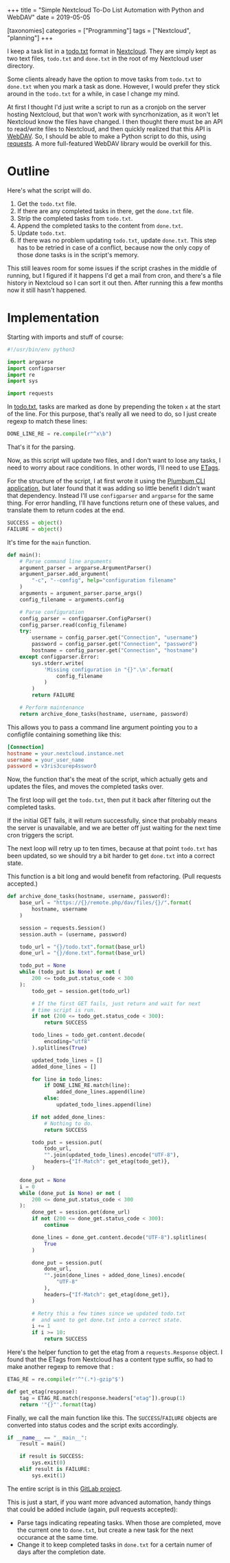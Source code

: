 +++
title = "Simple Nextcloud To-Do List Automation with Python and WebDAV"
date = 2019-05-05

[taxonomies]
categories = ["Programming"]
tags = ["Nextcloud", "planning"]
+++

I keep a task list in a [todo.txt][todo.txt] format in
[Nextcloud][Nextcloud]. They are simply kept as two text files, `todo.txt`
and `done.txt` in the root of my Nextcloud user directory.

Some clients already have the option to move tasks from `todo.txt` to
`done.txt` when you mark a task as done. However, I would prefer they stick
around in the `todo.txt` for a while, in case I change my mind.

At first I thought I'd just write a script to run as a cronjob on the server
hosting Nextcloud, but that won't work with syncrhonization, as it won't let
Nextcloud know the files have changed. I then thought there must be an API to
read/write files to Nextcloud, and then quickly realized that this API is
[WebDAV][webdav]. So, I should be able to make a Python script to do this,
using [requests][requests]. A more full-featured WebDAV library would be
overkill for this.

<!-- more -->

# Outline

Here's what the script will do.

1. Get the `todo.txt` file.
1. If there are any completed tasks in there, get the `done.txt` file.
1. Strip the completed tasks from `todo.txt`.
1. Append the completed tasks to the content from `done.txt`.
1. Update `todo.txt`.
1. If there was no problem updating `todo.txt`, update `done.txt`. This step
  has to be retried in case of a conflict, because now the only copy of those
  done tasks is in the script's memory.

This still leaves room for some issues if the script crashes in the middle of
running, but I figured if it happens I'd get a mail from cron, and there's a
file history in Nextcloud so I can sort it out then. After running this a few
months now it still hasn't happened.

# Implementation

Starting with imports and stuff of course:

```python
#!/usr/bin/env python3

import argparse
import configparser
import re
import sys

import requests
```

In [todo.txt][todo.txt], tasks are marked as done by prepending the token `x`
at the start of the line. For this purpose, that's really all we need to do,
so I just create regexp to match these lines:

```python
DONE_LINE_RE = re.compile(r"^x\b")
```

That's it for the parsing.

Now, as this script will update two files, and I don't want to lose any
tasks, I need to worry about race conditions. In other words, I'll need to
use [ETags][etag].

For the structure of the script, I at first wrote it using the [Plumbum CLI
application][plumbum-cli], but later found that it was adding so little
benefit I didn't want that dependency. Instead I'll use `configparser` and
`argparse` for the same thing. For error handling, I'll have functions return
one of these values, and translate them to return codes at the end.

```python
SUCCESS = object()
FAILURE = object()
```

It's time for the `main` function.

```python
def main():
    # Parse command line arguments
    argument_parser = argparse.ArgumentParser()
    argument_parser.add_argument(
        "-c", "--config", help="configuration filename"
    )
    arguments = argument_parser.parse_args()
    config_filename = arguments.config

    # Parse configuration
    config_parser = configparser.ConfigParser()
    config_parser.read(config_filename)
    try:
        username = config_parser.get("Connection", "username")
        password = config_parser.get("Connection", "password")
        hostname = config_parser.get("Connection", "hostname")
    except configparser.Error:
        sys.stderr.write(
            'Missing configuration in "{}".\n'.format(
                config_filename
            )
        )
        return FAILURE

    # Perform maintenance
    return archive_done_tasks(hostname, username, password)
```

This allows you to pass a command line argument pointing you to a configfile
containing something like this:

```ini
[Connection]
hostname = your.nextcloud.instance.net
username = your_user_name
password = v3ris3curep4ssworð
```

Now, the function that's the meat of the script, which actually gets and
updates the files, and moves the completed tasks over.

The first loop will get the `todo.txt`, then put it back after filtering out
the completed tasks.

If the initial GET fails, it will return successfully, since that probably
means the server is unavailable, and we are better off just waiting for the
next time cron triggers the script.

The next loop will retry up to ten times, because at that point `todo.txt`
has been updated, so we should try a bit harder to get `done.txt` into a
correct state.

This function is a bit long and would benefit from refactoring. (Pull
requests accepted.)

```python
def archive_done_tasks(hostname, username, password):
    base_url = "https://{}/remote.php/dav/files/{}/".format(
        hostname, username
    )

    session = requests.Session()
    session.auth = (username, password)

    todo_url = "{}/todo.txt".format(base_url)
    done_url = "{}/done.txt".format(base_url)

    todo_put = None
    while (todo_put is None) or not (
        200 <= todo_put.status_code < 300
    ):
        todo_get = session.get(todo_url)

        # If the first GET fails, just return and wait for next
        # time script is run.
        if not (200 <= todo_get.status_code < 300):
            return SUCCESS

        todo_lines = todo_get.content.decode(
            encoding="utf8"
        ).splitlines(True)

        updated_todo_lines = []
        added_done_lines = []

        for line in todo_lines:
            if DONE_LINE_RE.match(line):
                added_done_lines.append(line)
            else:
                updated_todo_lines.append(line)

        if not added_done_lines:
            # Nothing to do.
            return SUCCESS

        todo_put = session.put(
            todo_url,
            "".join(updated_todo_lines).encode("UTF-8"),
            headers={"If-Match": get_etag(todo_get)},
        )

    done_put = None
    i = 0
    while (done_put is None) or not (
        200 <= done_put.status_code < 300
    ):
        done_get = session.get(done_url)
        if not (200 <= done_get.status_code < 300):
            continue

        done_lines = done_get.content.decode("UTF-8").splitlines(
            True
        )

        done_put = session.put(
            done_url,
            "".join(done_lines + added_done_lines).encode(
                "UTF-8"
            ),
            headers={"If-Match": get_etag(done_get)},
        )

        # Retry this a few times since we updated todo.txt
        #  and want to get done.txt into a correct state.
        i += 1
        if i >= 10:
            return SUCCESS
```

Here's the helper function to get the etag from a `requests.Response` object.
I found that the ETags from Nextcloud has a content type suffix, so had to
make another regexp to remove that :

```python
ETAG_RE = re.compile(r'^"(.*)-gzip"$')

def get_etag(response):
    tag = ETAG_RE.match(response.headers["etag"]).group(1)
    return '"{}"'.format(tag)
```

Finally, we call the main function like this. The `SUCCESS`/`FAILURE` objects
are converted into status codes and the script exits accordingly.


```python
if __name__ == "__main__":
    result = main()

    if result is SUCCESS:
        sys.exit(0)
    elif result is FAILURE:
        sys.exit(1)
```

The entire script is in this [GitLab project][gitlab-project].

This is just a start, if you want more advanced automation, handy things that
could be added include (again, pull requests accepted):

* Parse tags indicating repeating tasks. When those are completed, move the
  current one to `done.txt`, but create a new task for the next occurance at
  the same time.
* Change it to keep completed tasks in `done.txt` for a certain numer of days
  after the completion date.

[todo.txt]: http://todotxt.org/
[Nextcloud]: https://nextcloud.com/
[todo_maintenance]: https://gitlab.com/bkhl/todo_maintenance
[webdav]: https://tools.ietf.org/html/rfc2518
[requests]: https://pypi.org/project/requests/
[etag]: https://tools.ietf.org/html/rfc7232
[plumbum-cli]: https://plumbum.readthedocs.io/en/latest/cli.html
[gitlab-project]: https://gitlab.com/bkhl/todo_maintenance
